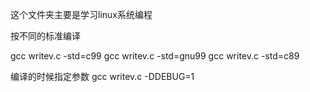 
这个文件夹主要是学习linux系统编程

按不同的标准编译

gcc writev.c -std=c99
gcc writev.c -std=gnu99
gcc writev.c -std=c89


编译的时候指定参数
gcc writev.c -DDEBUG=1

